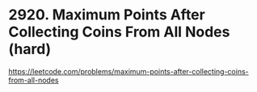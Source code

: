 # 2920. Maximum Points After Collecting Coins From All Nodes (hard)

https://leetcode.com/problems/maximum-points-after-collecting-coins-from-all-nodes
